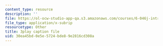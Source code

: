 ```yaml
---
content_type: resource
description: ''
file: https://ol-ocw-studio-app-qa.s3.amazonaws.com/courses/6-046j-introduction-to-algorithms-sma-5503-fall-2005/30ea45bd0e5e5724bde89e2816cd308a_kBwUoWpeH_Q.vtt
file_type: application/x-subrip
resourcetype: Other
title: 3play caption file
uid: 30ea45bd-0e5e-5724-bde8-9e2816cd308a
---
```

